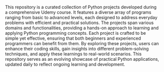 This repository is a curated collection of Python projects developed during a comprehensive Udemy course. It features a diverse array of programs ranging from basic to advanced levels, each designed to address everyday problems with efficient and practical solutions. The projects span various domains and functionalities, providing a hands-on approach to learning and applying Python programming concepts. Each project is crafted to be simple yet effective, ensuring that both beginners and experienced programmers can benefit from them. By exploring these projects, users can enhance their coding skills, gain insights into different problem-solving techniques, and apply these learnings to real-world scenarios. This repository serves as an evolving showcase of practical Python applications, updated daily to reflect ongoing learning and development.
